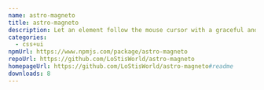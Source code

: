 ```yaml
---
name: astro-magneto
title: astro-magneto
description: Let an element follow the mouse cursor with a graceful and smooth motion.
categories:
  - css+ui
npmUrl: https://www.npmjs.com/package/astro-magneto
repoUrl: https://github.com/LoStisWorld/astro-magneto
homepageUrl: https://github.com/LoStisWorld/astro-magneto#readme
downloads: 8
---
```

